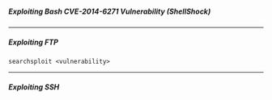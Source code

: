 ##### Exploiting Bash CVE-2014-6271 Vulnerability (ShellShock)

---
##### Exploiting FTP

```
searchsploit <vulnerability>

```
---
##### Exploiting SSH

